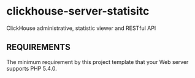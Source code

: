# clickhouse-server-statisitc
ClickHouse administrative, statistic viewer and RESTful API

REQUIREMENTS
------------

The minimum requirement by this project template that your Web server supports PHP 5.4.0.